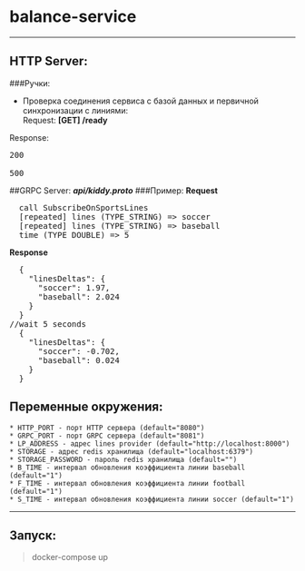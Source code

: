 # balance-service
***
## HTTP Server:
###Ручки:
+ Проверка соединения сервиса с базой данных и первичной синхронизации с линиями:  
  Request: **[GET] /ready**

Response:
<pre>
200

500
</pre>

##GRPC Server:
**_api/kiddy.proto_**
###Пример:
**Request**
<pre>
  call SubscribeOnSportsLines
  [repeated] lines (TYPE_STRING) => soccer
  [repeated] lines (TYPE_STRING) => baseball
  time (TYPE_DOUBLE) => 5
</pre>
**Response**
<pre>
  {
    "linesDeltas": {
      "soccer": 1.97,
      "baseball": 2.024
    }
  }
//wait 5 seconds
  {
    "linesDeltas": {
      "soccer": -0.702,
      "baseball": 0.024
    }
  }
</pre>
## Переменные окружения:

    * HTTP_PORT - порт HTTP сервера (default="8080")
    * GRPC_PORT - порт GRPC сервера (default="8081")
    * LP_ADDRESS - адрес lines provider (default="http://localhost:8000")
    * STORAGE - адрес redis хранилища (default="localhost:6379")
    * STORAGE_PASSWORD - пароль redis хранилища (default="")
    * B_TIME - интервал обновления коэффициента линии baseball (default="1")
    * F_TIME - интервал обновления коэффициента линии football (default="1")
    * S_TIME - интервал обновления коэффициента линии soccer (default="1")
***
## Запуск:

>docker-compose up
